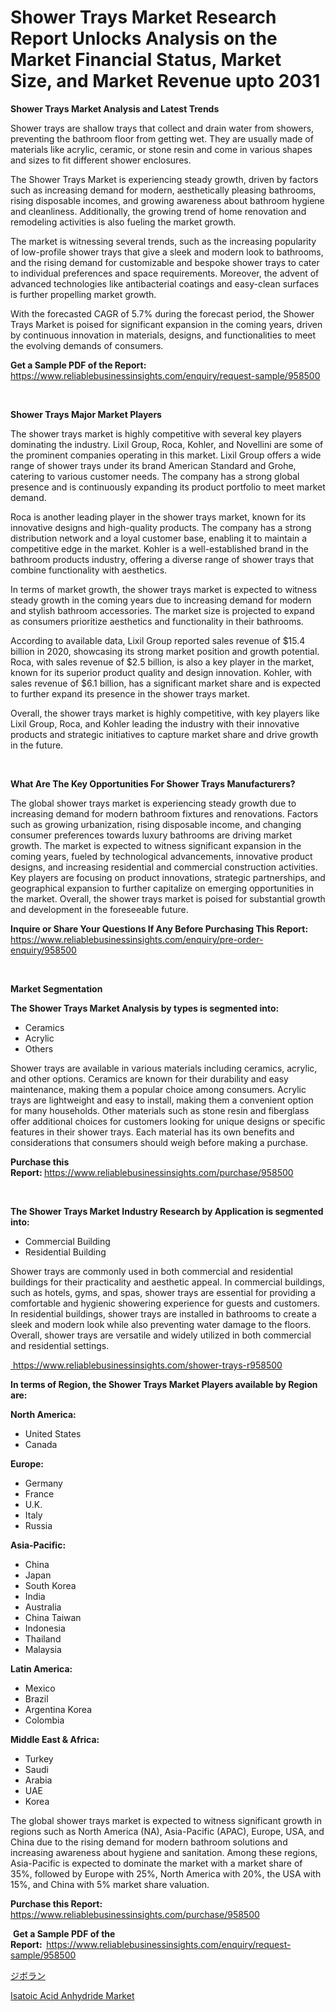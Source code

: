 <p><h1>Shower Trays Market Research Report Unlocks Analysis on the Market Financial Status, Market Size, and Market Revenue upto 2031</h1></p><p><strong>Shower Trays Market Analysis and Latest Trends</strong></p>
<p><p>Shower trays are shallow trays that collect and drain water from showers, preventing the bathroom floor from getting wet. They are usually made of materials like acrylic, ceramic, or stone resin and come in various shapes and sizes to fit different shower enclosures.</p><p>The Shower Trays Market is experiencing steady growth, driven by factors such as increasing demand for modern, aesthetically pleasing bathrooms, rising disposable incomes, and growing awareness about bathroom hygiene and cleanliness. Additionally, the growing trend of home renovation and remodeling activities is also fueling the market growth.</p><p>The market is witnessing several trends, such as the increasing popularity of low-profile shower trays that give a sleek and modern look to bathrooms, and the rising demand for customizable and bespoke shower trays to cater to individual preferences and space requirements. Moreover, the advent of advanced technologies like antibacterial coatings and easy-clean surfaces is further propelling market growth.</p><p>With the forecasted CAGR of 5.7% during the forecast period, the Shower Trays Market is poised for significant expansion in the coming years, driven by continuous innovation in materials, designs, and functionalities to meet the evolving demands of consumers.</p></p>
<p><strong>Get a Sample PDF of the Report:&nbsp;</strong> <a href="https://www.reliablebusinessinsights.com/enquiry/request-sample/958500">https://www.reliablebusinessinsights.com/enquiry/request-sample/958500</a></p>
<p>&nbsp;</p>
<p><strong>Shower Trays Major Market Players</strong></p>
<p><p>The shower trays market is highly competitive with several key players dominating the industry. Lixil Group, Roca, Kohler, and Novellini are some of the prominent companies operating in this market. Lixil Group offers a wide range of shower trays under its brand American Standard and Grohe, catering to various customer needs. The company has a strong global presence and is continuously expanding its product portfolio to meet market demand.</p><p>Roca is another leading player in the shower trays market, known for its innovative designs and high-quality products. The company has a strong distribution network and a loyal customer base, enabling it to maintain a competitive edge in the market. Kohler is a well-established brand in the bathroom products industry, offering a diverse range of shower trays that combine functionality with aesthetics.</p><p>In terms of market growth, the shower trays market is expected to witness steady growth in the coming years due to increasing demand for modern and stylish bathroom accessories. The market size is projected to expand as consumers prioritize aesthetics and functionality in their bathrooms.</p><p>According to available data, Lixil Group reported sales revenue of $15.4 billion in 2020, showcasing its strong market position and growth potential. Roca, with sales revenue of $2.5 billion, is also a key player in the market, known for its superior product quality and design innovation. Kohler, with sales revenue of $6.1 billion, has a significant market share and is expected to further expand its presence in the shower trays market.</p><p>Overall, the shower trays market is highly competitive, with key players like Lixil Group, Roca, and Kohler leading the industry with their innovative products and strategic initiatives to capture market share and drive growth in the future.</p></p>
<p>&nbsp;</p>
<p><strong>What Are The Key Opportunities For Shower Trays Manufacturers?</strong></p>
<p><p>The global shower trays market is experiencing steady growth due to increasing demand for modern bathroom fixtures and renovations. Factors such as growing urbanization, rising disposable income, and changing consumer preferences towards luxury bathrooms are driving market growth. The market is expected to witness significant expansion in the coming years, fueled by technological advancements, innovative product designs, and increasing residential and commercial construction activities. Key players are focusing on product innovations, strategic partnerships, and geographical expansion to further capitalize on emerging opportunities in the market. Overall, the shower trays market is poised for substantial growth and development in the foreseeable future.</p></p>
<p><strong>Inquire or Share Your Questions If Any Before Purchasing This Report:</strong> <a href="https://www.reliablebusinessinsights.com/enquiry/pre-order-enquiry/958500">https://www.reliablebusinessinsights.com/enquiry/pre-order-enquiry/958500</a></p>
<p>&nbsp;</p>
<p><strong>Market Segmentation</strong></p>
<p><strong>The Shower Trays Market Analysis by types is segmented into:</strong></p>
<p><ul><li>Ceramics</li><li>Acrylic</li><li>Others</li></ul></p>
<p><p>Shower trays are available in various materials including ceramics, acrylic, and other options. Ceramics are known for their durability and easy maintenance, making them a popular choice among consumers. Acrylic trays are lightweight and easy to install, making them a convenient option for many households. Other materials such as stone resin and fiberglass offer additional choices for customers looking for unique designs or specific features in their shower trays. Each material has its own benefits and considerations that consumers should weigh before making a purchase.</p></p>
<p><strong>Purchase this Report:&nbsp;</strong><a href="https://www.reliablebusinessinsights.com/purchase/958500">https://www.reliablebusinessinsights.com/purchase/958500</a></p>
<p>&nbsp;</p>
<p><strong>The Shower Trays Market Industry Research by Application is segmented into:</strong></p>
<p><ul><li>Commercial Building</li><li>Residential Building</li></ul></p>
<p><p>Shower trays are commonly used in both commercial and residential buildings for their practicality and aesthetic appeal. In commercial buildings, such as hotels, gyms, and spas, shower trays are essential for providing a comfortable and hygienic showering experience for guests and customers. In residential buildings, shower trays are installed in bathrooms to create a sleek and modern look while also preventing water damage to the floors. Overall, shower trays are versatile and widely utilized in both commercial and residential settings.</p></p>
<p><a href="https://www.reliablebusinessinsights.com/shower-trays-r958500">&nbsp;https://www.reliablebusinessinsights.com/shower-trays-r958500</a></p>
<p><strong>In terms of Region, the Shower Trays Market Players available by Region are:</strong></p>
<p>
    <p> <strong> North America: </strong>
        <ul>
            <li>United States</li>
            <li>Canada</li>
        </ul>
        </p> 
    <p> <strong> Europe: </strong>
        <ul>
            <li>Germany</li>
            <li>France</li>
            <li>U.K.</li>
            <li>Italy</li>
            <li>Russia</li>
        </ul>
        </p> 
    <p> <strong> Asia-Pacific: </strong>
        <ul>
            <li>China</li>
            <li>Japan</li>
            <li>South Korea</li>
            <li>India</li>
            <li>Australia</li>
            <li>China Taiwan</li>
            <li>Indonesia</li>
            <li>Thailand</li>
            <li>Malaysia</li>
        </ul>
        </p> 
    <p> <strong> Latin America: </strong>
        <ul>
            <li>Mexico</li>
            <li>Brazil</li>
            <li>Argentina Korea</li>
            <li>Colombia</li>
        </ul>
        </p> 
    <p> <strong> Middle East & Africa: </strong>
        <ul>
            <li>Turkey</li>
            <li>Saudi</li>
            <li>Arabia</li>
            <li>UAE</li>
            <li>Korea</li>
        </ul>
    </p>
    </p>
<p><p>The global shower trays market is expected to witness significant growth in regions such as North America (NA), Asia-Pacific (APAC), Europe, USA, and China due to the rising demand for modern bathroom solutions and increasing awareness about hygiene and sanitation. Among these regions, Asia-Pacific is expected to dominate the market with a market share of 35%, followed by Europe with 25%, North America with 20%, the USA with 15%, and China with 5% market share valuation.</p></p>
<p><strong>Purchase this Report: </strong><a href="https://www.reliablebusinessinsights.com/purchase/958500">https://www.reliablebusinessinsights.com/purchase/958500</a></p>
<p>&nbsp;<strong>Get a Sample PDF of the Report:&nbsp;&nbsp;</strong><a href="https://www.reliablebusinessinsights.com/enquiry/request-sample/958500">https://www.reliablebusinessinsights.com/enquiry/request-sample/958500</a></p>
<p><strong></strong></p>
<p><p><a href="https://github.com/EthanMorar2011/Market-Research-Report-List-3/blob/main/298552829214.md">ジボラン</a></p><p><a href="https://github.com/temeroso029/Market-Research-Report-List-1/blob/main/isatoic-acid-anhydride-market.md">Isatoic Acid Anhydride Market</a></p></p>